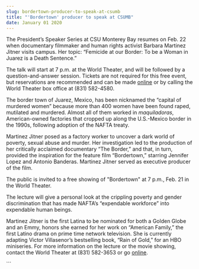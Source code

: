```yaml
---
slug: bordertown-producer-to-speak-at-csumb
title: "'Bordertown' producer to speak at CSUMB"
date: January 01 2020
---
```


 
<p>
  The President’s Speaker Series at CSU Monterey Bay resumes on Feb. 22 when
  documentary filmmaker and human rights activist Barbara Martinez Jitner visits
  campus. Her topic: “Femicide at our Border: To be a Woman in Juarez is a Death
  Sentence.”
</p>
<p>
  The talk will start at 7 p.m. at the World Theater, and will be followed by a
  question-and-answer session. Tickets are not required for this free event, but
  reservations are recommended and can be made
  <a href="https://csumb.edu/speakers">online</a> or by calling the World Theater
  box office at (831) 582-4580.
</p>
<p>
  The border town of Juarez, Mexico, has been nicknamed the “capital of murdered
  women” because more than 400 women have been found raped, mutilated and
  murdered. Almost all of them worked in <em>maquiladoras</em>, American-owned
  factories that cropped up along the U.S.-Mexico border in the 1990s, following
  adoption of the NAFTA treaty.
</p>
<p>
  Martinez Jitner posed as a factory worker to uncover a dark world of poverty,
  sexual abuse and murder. Her investigation led to the production of her
  critically acclaimed documentary “The Border,” and that, in turn, provided the
  inspiration for the feature film “Bordertown,” starring Jennifer Lopez and
  Antonio Banderas. Martinez Jitner served as executive producer of the film.
</p>
<p>
  The public is invited to a free showing of "Bordertown" at 7 p.m., Feb. 21 in
  the World Theater.
</p>
<p>
  The lecture will give a personal look at the crippling poverty and gender
  discrimination that has made NAFTA’s “expendable workforce” into expendable
  human beings.
</p>
<p>
  Martinez Jitner is the first Latina to be nominated for both a Golden Globe
  and an Emmy, honors she earned for her work on “American Family,” the first
  Latino drama on prime time network television. She is currently adapting
  Victor Villasenor’s bestselling book, “Rain of Gold,” for an HBO miniseries.
  For more information on the lecture or the movie showing, contact the World
  Theater at (831) 582-3653 or go
  <a href="https://csumb.edu/worldtheater">online</a>.
</p>
```

